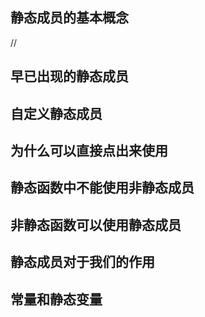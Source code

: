 ## 静态成员的基本概念
//


## 早已出现的静态成员

## 自定义静态成员

## 为什么可以直接点出来使用

## 静态函数中不能使用非静态成员

## 非静态函数可以使用静态成员

## 静态成员对于我们的作用

## 常量和静态变量

